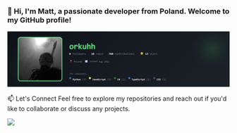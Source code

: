 <h3>👋 Hi, I'm Matt, a passionate developer from Poland. Welcome to my GitHub profile!</h3>

![orkuhh's GitHub Banner](https://raw.githubusercontent.com/orkuhh/orkuhh/main/orkuhh-readme-banner.png)


📫 Let's Connect
Feel free to explore my repositories and reach out if you'd like to collaborate or discuss any projects.


![](https://komarev.com/ghpvc/?username=orkuhh&color=orange)
